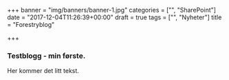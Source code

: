 +++
banner = "img/banners/banner-1.jpg"
categories = ["", "SharePoint"]
date = "2017-12-04T11:26:39+00:00"
draft = true
tags = ["", "Nyheter"]
title = "Forestryblog"

+++
### Testblogg - min første.

Her kommer det litt tekst.
